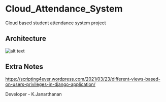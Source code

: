 # Cloud_Attendance_System
Cloud based student attendance system project

Architecture
---------------

![alt text](https://github.com/kujalk/Cloud_Attendance_System/blob/main/cloud2.PNG)

Extra Notes
---------------
https://scripting4ever.wordpress.com/2021/03/23/different-views-based-on-users-privileges-in-django-application/


Developer - K.Janarthanan
